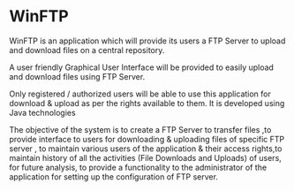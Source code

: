 # WinFTP
WinFTP is an application which will provide its users a FTP Server to upload and download files on a central repository.

A user friendly Graphical User Interface will be provided to easily upload and download files using FTP Server.

Only registered / authorized users will be able to use this application for download & upload as per the rights available to them.
It is developed using Java technologies

The objective of the system is to create a FTP Server to transfer files ,to provide interface to users for downloading & uploading files of specific FTP server , to maintain various users of the application & their access rights,to	maintain history of all the activities (File Downloads and Uploads) of users, for future analysis, to provide a functionality to the administrator of the application for setting up the configuration of FTP server.

